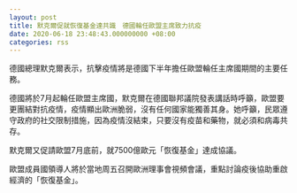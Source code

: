 ```yaml
---
layout: post
title: 默克爾促就恢復基金達共識　德國輪任歐盟主席致力抗疫
date: 2020-06-18 23:48:43.000000000 +08:00
categories: rss
---
```


德國總理默克爾表示，抗擊疫情將是德國下半年擔任歐盟輪任主席國期間的主要任務。

德國將於7月起輪任歐盟主席國，默克爾在德國聯邦議院發表講話時呼籲，歐盟要更團結對抗疫情，疫情顯出歐洲脆弱，沒有任何國家能獨善其身。她呼籲，民眾遵守政府的社交限制措施，因為疫情沒結束，只要沒有疫苗和藥物，就必須和病毒共存。

默克爾又促請歐盟7月底前，就7500億歐元「恢復基金」達成協議。

歐盟成員國領導人將於當地周五召開歐洲理事會視頻會議，重點討論疫後協助重啟經濟的「恢復基金」。
